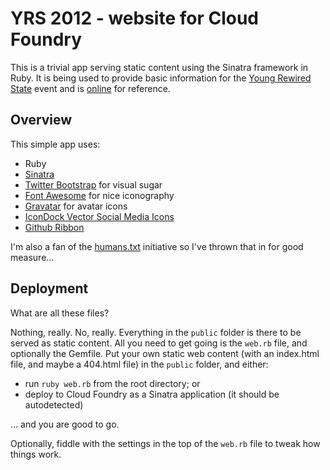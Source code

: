 # YRS 2012 - website for Cloud Foundry

This is a trivial app serving static content using the Sinatra framework in Ruby. It is being used to provide basic information for the [Young Rewired State](http://youngrewiredstate.org) event and is [online](http://yrs2012.cloudfoundry.com) for reference.

## Overview

This simple app uses:

- Ruby
- [Sinatra](http://www.sinatrarb.com/)
- [Twitter Bootstrap](http://twitter.github.com) for visual sugar
- [Font Awesome](http://fortawesome.github.com/Font-Awesome) for nice iconography
- [Gravatar](http://gravatar.com) for avatar icons
- [IconDock Vector Social Media Icons](http://icondock.com/free/vector-social-media-icons)
- [Github Ribbon](https://github.com/jamesflorentino/fork-ribbons)

I'm also a fan of the [humans.txt](http://humanstxt.org) initiative so I've thrown that in for good measure...

## Deployment

What are all these files?

Nothing, really. No, really. Everything in the ``public`` folder is there to be served as static content. All you need to get going is the ``web.rb`` file, and optionally the Gemfile. Put your own static web content (with an index.html file, and maybe a 404.html file) in the ``public`` folder, and either:

 * run ``ruby web.rb`` from the root directory; or
 * deploy to Cloud Foundry as a Sinatra application (it should be autodetected)

 ... and you are good to go.

Optionally, fiddle with the settings in the top of the ``web.rb`` file to tweak how things work.
